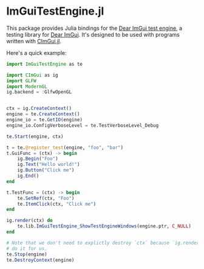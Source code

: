 # ImGuiTestEngine.jl

This package provides Julia bindings for the
[Dear ImGui test engine](https://github.com/ocornut/imgui_test_engine), a
testing library for [Dear ImGui](https://github.com/ocornut/imgui). It's
designed to be used with programs written with
[CImGui.jl](https://github.com/Gnimuc/CImGui.jl).

Here's a quick example:
```julia
import ImGuiTestEngine as te

import CImGui as ig
import GLFW
import ModernGL
ig.backend = :GlfwOpenGL


ctx = ig.CreateContext()
engine = te.CreateContext()
engine_io = te.GetIO(engine)
engine_io.ConfigVerboseLevel = te.TestVerboseLevel_Debug

te.Start(engine, ctx)

t = te.@register_test(engine, "foo", "bar")
t.GuiFunc = (ctx) -> begin
    ig.Begin("Foo")
    ig.Text("Hello world!")
    ig.Button("Click me")
    ig.End()
end

t.TestFunc = (ctx) -> begin
    te.SetRef(ctx, "Foo")
    te.ItemClick(ctx, "Click me")
end

ig.render(ctx) do
    te.lib.ImGuiTestEngine_ShowTestEngineWindows(engine.ptr, C_NULL)
end

# Note that we don't need to explictly destroy `ctx` because `ig.render()` will
# do it for us.
te.Stop(engine)
te.DestroyContext(engine)
```
